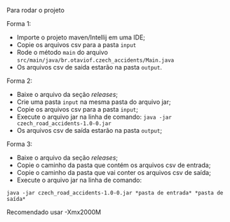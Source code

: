 Para rodar o projeto

Forma 1:
* Importe o projeto maven/Intellij em uma IDE;
* Copie os arquivos csv para a pasta `input`
* Rode o método `main` do arquivo `src/main/java/br.otaviof.czech_accidents/Main.java`
* Os arquivos csv de saida estarão na pasta `output`.

Forma 2:
* Baixe o arquivo da seção *releases*;
* Crie uma pasta `input` na mesma pasta do arquivo jar;
* Copie os arquivos csv para a pasta `input`;
* Execute o arquivo jar na linha de comando: `java -jar czech_road_accidents-1.0-0.jar`
* Os arquivos csv de saída estarão na pasta `output`;

Forma 3:
* Baixe o arquivo da seção *releases*;
* Copie o caminho da pasta que contém os arquivos csv de entrada;
* Copie o caminho da pasta que vai conter os arquivos csv de saída;
* Execute o arquivo jar na linha de comando:

`java -jar czech_road_accidents-1.0-0.jar *pasta de entrada* *pasta de saída*`


Recomendado usar -Xmx2000M
